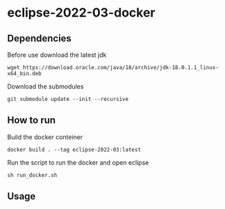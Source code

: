 # eclipse-2022-03-docker

## Dependencies

Before use download the latest jdk

	wget https://download.oracle.com/java/18/archive/jdk-18.0.1.1_linux-x64_bin.deb

Download the submodules

	git submodule update --init --recursive

## How to run

Build the docker conteiner

	docker build . --tag eclipse-2022-03:latest

Run the script to run the docker and open eclipse

	sh run_docker.sh


## Usage
